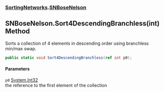 ### [SortingNetworks](SortingNetworks.md 'SortingNetworks').[SNBoseNelson](SortingNetworks_SNBoseNelson.md 'SortingNetworks.SNBoseNelson')
## SNBoseNelson.Sort4DescendingBranchless(int) Method
Sorts a collection of 4 elements in descending order using branchless min/max swap.  
```csharp
public static void Sort4DescendingBranchless(ref int p0);
```
#### Parameters
<a name='SortingNetworks_SNBoseNelson_Sort4DescendingBranchless(int)_p0'></a>
`p0` [System.Int32](https://docs.microsoft.com/en-us/dotnet/api/System.Int32 'System.Int32')  
the reference to the first element of the collection
  
